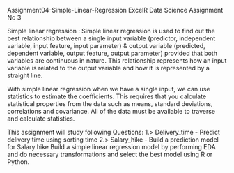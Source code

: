Assignment04-Simple-Linear-Regression
ExcelR Data Science Assignment No 3

Simple linear regression :
Simple linear regression is used to find out the best relationship between a single input variable (predictor, independent variable, input feature, input parameter) & output variable (predicted, dependent variable, output feature, output parameter) provided that both variables are continuous in nature. This relationship represents how an input variable is related to the output variable and how it is represented by a straight line.

With simple linear regression when we have a single input, we can use statistics to estimate the coefficients. This requires that you calculate statistical properties from the data such as means, standard deviations, correlations and covariance. All of the data must be available to traverse and calculate statistics.

This assignment will study following Questions:
1.> Delivery_time - Predict delivery time using sorting time
2.> Salary_hike - Build a prediction model for Salary hike
Build a simple linear regression model by performing EDA and do necessary transformations and select the best model using R or Python.